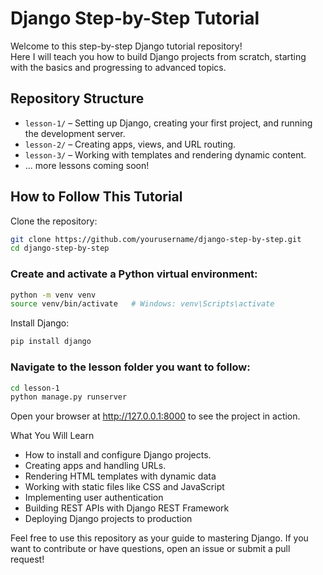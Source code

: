 # Django Step-by-Step Tutorial

Welcome to this step-by-step Django tutorial repository!  
Here I will teach you how to build Django projects from scratch, starting with the basics and progressing to advanced topics.

## Repository Structure

- `lesson-1/` – Setting up Django, creating your first project, and running the development server.
- `lesson-2/` – Creating apps, views, and URL routing.
- `lesson-3/` – Working with templates and rendering dynamic content.
- ... more lessons coming soon!

## How to Follow This Tutorial

Clone the repository:
   ```bash
   git clone https://github.com/yourusername/django-step-by-step.git
   cd django-step-by-step
   ```
### Create and activate a Python virtual environment:

   ```bash
  python -m venv venv
  source venv/bin/activate   # Windows: venv\Scripts\activate
  ```
  Install Django:
  ```bash
  pip install django
  ```
### Navigate to the lesson folder you want to follow:

  ```bash
  cd lesson-1
  python manage.py runserver
  ```
Open your browser at http://127.0.0.1:8000 to see the project in action.

What You Will Learn
- How to install and configure Django projects.
- Creating apps and handling URLs.
- Rendering HTML templates with dynamic data
- Working with static files like CSS and JavaScript
- Implementing user authentication
- Building REST APIs with Django REST Framework
- Deploying Django projects to production

Feel free to use this repository as your guide to mastering Django.
If you want to contribute or have questions, open an issue or submit a pull request!
